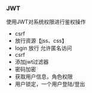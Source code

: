 ### JWT
使用JWT对系统权限进行鉴权操作
- csrf
- 放行资源【jss、css】
- login 放行 允许匿名访问
- csrf
- 添加jwt过滤器
- 密码加密
- 获取用户信息，角色权限
- 用户锁定，一个用户登陆/登出
